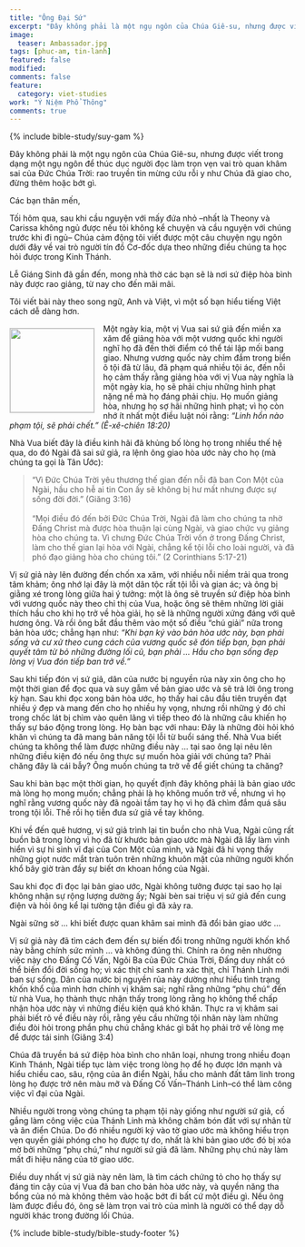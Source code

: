 ```yaml
---
title: "Ông Đại Sứ"
excerpt: "Đây không phải là một ngụ ngôn của Chúa Giê-su, nhưng được viết trong dạng một ngụ ngôn để thúc dục người đọc làm trọn vẹn vai trò quan khâm sai của Đức Chúa Trời: rao truyền tin mừng cứu rỗi y như Chúa đã giao cho, đừng thêm hoặc bớt gì."
image: 
  teaser: Ambassador.jpg
tags: [phuc-am, tin-lanh]
featured: false
modified:
comments: false
feature:
  category: viet-studies
work: "Ý Niệm Phổ Thông"
comments: true
---
```


{% include bible-study/suy-gam %}

Đây không phải là một ngụ ngôn của Chúa Giê-su, nhưng được viết trong dạng một ngụ ngôn để thúc dục người đọc làm trọn vẹn vai trò quan khâm sai của Đức Chúa Trời: rao truyền tin mừng cứu rỗi y như Chúa đã giao cho, đừng thêm hoặc bớt gì.

Các bạn thân mến,

Tối hôm qua, sau khi cầu nguyện với mấy đứa nhỏ –nhất là Theony và Carissa không ngủ được nếu tôi không kể chuyện và cầu nguyện với chúng trước khi đi ngủ– Chúa cảm động tôi viết được một câu chuyện ngụ ngôn dưới đây về vai trò người tín đồ Cơ-đốc dựa theo những điều chúng ta học hỏi được trong Kinh Thánh.

Lễ Giáng Sinh đã gần đến, mong nhà thờ các bạn sẽ là nơi sứ điệp hòa bình này được rao giảng, từ nay cho đến mãi mãi.

Tôi viết bài này theo song ngữ, Anh và Việt, vì một số bạn hiểu tiếng Việt cách dễ dàng hơn.

<div>
<p>
<img alt src="{{ site.url }}/assets/images/Ambassador.jpg" style="border: 1px solid #cccccc; margin: 7px 15px 0px 0px; max-width: 100%; height: 148px; padding: 0px; float: left;">

Một ngày kia, một vị Vua sai sứ giả đến miền xa xăm để giảng hòa với một vương quốc khi người nghĩ họ đã đến thời điểm có thể tái lập mối bang giao. Nhưng vương quốc này chìm đắm trong biển ô tội đã từ lâu, đã phạm quá nhiều tội ác, đến nỗi họ cảm thấy rằng giảng hòa với vị Vua này nghĩa là một ngày kia, họ sẽ phải chịu những hình phạt nặng nề mà họ đáng phải chịu. Họ muốn giảng hòa, nhưng họ sợ hãi những hình phạt; vì họ còn nhớ ít nhất một điều luật nói rằng: <em>“Linh hồn nào phạm tội, sẽ phải chết.” (Ê-xê-chiên 18:20)</em>

</p>
</div>

Nhà Vua biết đây là điều kinh hãi đã khủng bố lòng họ trong nhiều thế hệ qua, do đó Ngài đã sai sứ giả, ra lệnh ông giao hòa ước này cho họ (mà chúng ta gọi là Tân Ước):

> “Vì Đức Chúa Trời yêu thương thế gian đến nỗi đã ban Con Một của Ngài, hầu cho hễ ai tin Con ấy sẽ không bị hư mất nhưng được sự sống đời đời.” (Giăng 3:16)
<br /><br />
“Mọi điều đó đến bởi Đức Chúa Trời, Ngài đã làm cho chúng ta nhờ Đấng Christ mà được hòa thuận lại cùng Ngài, và giao chức vụ giảng hòa cho chúng ta. Vì chưng Đức Chúa Trời vốn ở trong Đấng Christ, làm cho thế gian lại hòa với Ngài, chẳng kể tội lỗi cho loài người, và đã phó đạo giảng hòa cho chúng tôi.” (2 Corinthians 5:17-21)

Vị sứ giả này lên đường đến chốn xa xăm, với nhiều nỗi niềm trải qua trong tâm khảm; ông nhớ lại đây là một dân tộc rất tội lỗi và gian ác; và ông bị giằng xé trong lòng giữa hai ý tưởng: một là ông sẽ truyền sứ điệp hòa bình với vương quốc này theo chỉ thị của Vua, hoặc ông sẽ thêm những lời giải thích hầu cho khi họ trở về hòa giải, họ sẽ là những người xứng đáng với quê hương ông. Và rồi ông bắt đầu thêm vào một số điều “chú giải” nữa trong bản hòa ước; chẳng hạn như: <em>“Khi bạn ký vào bản hòa ước này, bạn phải sống và cư xử theo cung cách của vương quốc sẽ đón tiếp bạn, bạn phải quyết tâm từ bỏ những đường lối cũ, bạn phải … Hầu cho bạn sống đẹp lòng vị Vua đón tiếp ban trở về.”</em>

Sau khi tiếp đón vị sứ giả, dân của nước bị nguyền rủa này xin ông cho họ một thời gian để đọc qua và suy gẫm về bản giao ước và sẽ trả lời ông trong kỳ hạn. Sau khi đọc xong bản hòa ước, họ thấy hai câu đầu tiên truyền đạt nhiều ý đẹp và mang đến cho họ nhiều hy vọng, nhưng rồi những ý đó chỉ trong chốc lát bị chìm vào quên lãng vì tiếp theo đó là những câu khiến họ thấy sự báo động trong lòng. Họ bàn bạc với nhau: Đây là những đòi hỏi khó khăn vì chúng ta đã mang bản năng tội lỗi từ buổi sáng thế. Nhà Vua biết chúng ta không thể làm được những điều này … tại sao ông lại nêu lên những điều kiện đó nếu ông thực sự muốn hòa giải với chúng ta? Phải chăng đây là cái bẫy? Ông muốn chúng ta trở về để giết chúng ta chăng?

Sau khi bàn bạc một thời gian, họ quyết định đây không phải là bản giao ước mà lòng họ mong muốn; chẳng phải là họ không muốn trở về, nhưng vì họ nghĩ rằng vương quốc này đã ngoài tầm tay họ vì họ đã chìm đắm quá sâu trong tội lỗi. Thế rồi họ tiễn đưa sứ giả về tay không.

Khi về đến quê hương, vị sứ giả trình lại tin buồn cho nhà Vua, Ngài cũng rất buồn bã trong lòng vì họ đã từ khước bản giao ước mà Ngài đã lấy làm vinh hiển vì sự hi sinh vĩ đại của Con Một của mình, và Ngài đã hi vọng thấy những giọt nước mắt tràn tuôn trên những khuôn mặt của những người khốn khổ bây giờ tràn đầy sự biết ơn khoan hồng của Ngài.

Sau khi đọc đi đọc lại bản giao ước, Ngài không tưởng được tại sao họ lại không nhận sự rộng lượng dường ấy; Ngài bèn sai triệu vị sứ giả đến cung điện và hỏi ông kể lại tường tận điều gì đã xảy ra.

Ngài sững sờ … khi biết được quan khâm sai mình đã đổi bản giao ước …

Vị sứ giả này đã tìm cách đem đến sự biến đổi trong những người khốn khổ này bằng chính sức mình … và không đúng thì. Chính ra ông nên nhường việc này cho Đấng Cố Vấn, Ngôi Ba của Đức Chúa Trời, Đấng duy nhất có thể biến đổi đời sống họ; vì xác thịt chỉ sanh ra xác thịt, chỉ Thánh Linh mới ban sự sống. Dân của nước bị nguyền rủa này dường như hiểu tình trạng khốn khổ của mình hơn chính vị khâm sai; nghĩ rằng những “phụ chú” đến từ nhà Vua, họ thành thực nhận thấy trong lòng rằng họ không thể chấp nhận hòa ước này vì những điều kiện quá khó khăn. Thực ra vị khâm sai phải biết rõ về điều này rồi, rằng yêu cầu những tội nhân này làm những điều đòi hỏi trong phần phụ chú chẳng khác gì bắt họ phải trở về lòng mẹ để được tái sinh (Giăng 3:4)

Chúa đã truyền bá sứ điệp hòa bình cho nhân loại, nhưng trong nhiều đoạn Kinh Thánh, Ngài tiếp tục làm việc trong lòng họ để họ được lớn mạnh và hiểu chiều cao, sâu, rộng của ân điển Ngài, hầu cho mảnh đất tâm linh trong lòng họ được trở nên màu mỡ và Đấng Cố Vấn–Thánh Linh–có thể làm công việc vĩ đại của Ngài.

Nhiều người trong vòng chúng ta phạm tội này giống như người sứ giả, cố gắng làm công việc của Thánh Linh mà không chăm bón đất với sự nhân từ và ân điển Chúa. Do đó nhiều người ký vào tờ giao ước mà không hiểu trọn vẹn quyền giải phóng cho họ được tự do, nhất là khi bản giao ước đó bị xóa mờ bởi những “phụ chú,” như người sứ giả đã làm. Những phụ chú này làm mất đi hiệu năng của tờ giao ước.

Điều duy nhất vị sứ giả này nên làm, là tìm cách chứng tỏ cho họ thấy sự đáng tin cậy của vị Vua đã ban cho bản hòa ước này, và quyền năng tha bổng của nó mà không thêm vào hoặc bớt đi bất cứ một điều gì. Nếu ông làm được điều đó, ông sẽ làm trọn vai trò của mình là người có thể dạy dỗ người khác trong đường lối Chúa.

{% include bible-study/bible-study-footer %}

